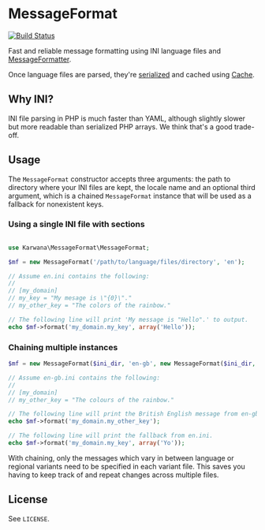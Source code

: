 # MessageFormat #

[![Build Status](https://travis-ci.org/karwana/php-messageformat.svg?branch=master)](https://travis-ci.org/karwana/php-messageformat)

Fast and reliable message formatting using INI language files and [MessageFormatter](http://www.php.net/manual/en/class.messageformatter.php).

Once language files are parsed, they're [serialized](http://www.php.net/manual/en/function.serialize.php) and cached using [Cache](https://github.com/karwana/php-cache).

## Why INI? ##

INI file parsing in PHP is much faster than YAML, although slightly slower but more readable than serialized PHP arrays. We think that's a good trade-off.

## Usage ##

The `MessageFormat` constructor accepts three arguments: the path to directory where your INI files are kept, the locale name and an optional third argument, which is a chained `MessageFormat` instance that will be used as a fallback for nonexistent keys.

### Using a single INI file with sections ###

```php

use Karwana\MessageFormat\MessageFormat;

$mf = new MessageFormat('/path/to/language/files/directory', 'en');

// Assume en.ini contains the following:
//
// [my_domain]
// my_key = "My mesage is \"{0}\"."
// my_other_key = "The colors of the rainbow."

// The following line will print 'My message is "Hello".' to output.
echo $mf->format('my_domain.my_key', array('Hello'));

```

### Chaining multiple instances ###

```php
$mf = new MessageFormat($ini_dir, 'en-gb', new MessageFormat($ini_dir, 'en'));

// Assume en-gb.ini contains the following:
//
// [my_domain]
// my_other_key = "The colours of the rainbow."

// The following line will print the British English message from en-gb.ini.
echo $mf->format('my_domain.my_other_key');

// The following line will print the fallback from en.ini.
echo $mf->format('my_domain.my_key', array('Yo'));
```

With chaining, only the messages which vary in between language or regional variants need to be specified in each variant file. This saves you having to keep track of and repeat changes across multiple files.

## License ##

See `LICENSE`.
